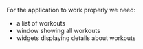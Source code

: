 For the application to work properly we need:
- a list of workouts
- window showing all workouts
- widgets displaying details about workouts